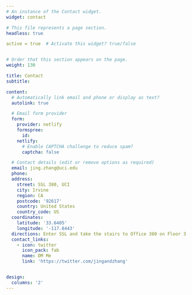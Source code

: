 ```yaml
---
# An instance of the Contact widget.
widget: contact

# This file represents a page section.
headless: true

active = true  # Activate this widget? true/false


# Order that this section appears on the page.
weight: 130

title: Contact
subtitle:

content:
  # Automatically link email and phone or display as text?
  autolink: true

  # Email form provider
  form:
    provider: netlify
    formspree:
      id:
    netlify:
      # Enable CAPTCHA challenge to reduce spam?
      captcha: false

  # Contact details (edit or remove options as required)
  email: jing.zhang@uci.edu
  phone: 
  address:
    street: SSL 380, UCI
    city: Irvine
    region: CA
    postcode: '92617'
    country: United States
    country_code: US
  coordinates:
    latitude: '33.6405'
    longitude: '-117.8443'
  directions: Enter SSL and take the stairs to Office 380 on Floor 3
  contact_links:
    - icon: twitter
      icon_pack: fab
      name: DM Me
      link: 'https://twitter.com/jingandzhang'


design:
  columns: '2'
---
```

